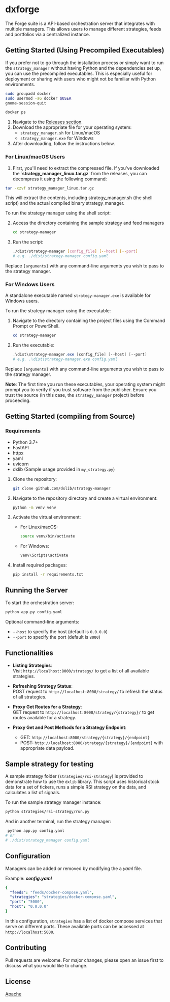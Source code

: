 # dxforge

The Forge suite is a API-based orchestration server that integrates with multiple managers. This allows users to manage different strategies, feeds and portfolios via a centralized instance.

## Getting Started (Using Precompiled Executables)

If you prefer not to go through the installation process or simply want to run the `strategy_manager` without having Python and the dependencies set up, you can use the precompiled executables. This is especially useful for deployment or sharing with users who might not be familiar with Python environments.

```bash
sudo groupadd docker
sudo usermod -aG docker $USER
gnome-session-quit
```

```bash
docker ps
```

1. Navigate to the [Releases section](https://github.com/delphos-quant/strategy-manager/releases).
2. Download the appropriate file for your operating system:
    - `strategy_manager.sh` for Linux/macOS
    - `strategy_manager.exe` for Windows
3. After downloading, follow the instructions below.

### For Linux/macOS Users

1. First, you'll need to extract the compressed file. If you've downloaded the \`**strategy_manager_linux.tar.gz**\` from the releases, you can decompress it using the following command:

```bash
tar -xzvf strategy_manager_linux.tar.gz
```

This will extract the contents, including strategy_manager.sh (the shell script) and the actual compiled binary strategy_manager.

To run the strategy manager using the shell script:

2. Access the directory containing the sample strategy and feed managers

    ```bash
    cd strategy-manager
    ```

3. Run the script:

    ```bash
    ./dist/strategy-manager [config_file] [--host] [--port]
    # e.g. ./dist/strategy-manager config.yaml
    ```

Replace `[arguments]` with any command-line arguments you wish to pass to the strategy manager.

### For Windows Users

A standalone executable named `strategy-manager.exe` is available for Windows users.

To run the strategy manager using the executable:

1. Navigate to the directory containing the project files using the Command Prompt or PowerShell.
    ```powershell
   cd strategy-manager
   ```    

2. Run the executable:

    ```powershell
    .\dist\strategy-manager.exe [config_file] [--host] [--port]
    # e.g. .\dist\strategy-manager.exe config.yaml
    ```

Replace `[arguments]` with any command-line arguments you wish to pass to the strategy manager.

**Note**: The first time you run these executables, your operating system might prompt you to verify if you trust software from the publisher. Ensure you trust the source (in this case, the `strategy_manager` project) before proceeding.


## Getting Started (compiling from Source)

### Requirements

- Python 3.7+
- FastAPI
- httpx
- yaml
- uvicorn
- dxlib (Sample usage provided in `my_strategy.py`)

1. Clone the repository:
   ```bash
   git clone github.com/dxlib/strategy-manager
   ```

2. Navigate to the repository directory and create a virtual environment:
   ```bash
   python -m venv venv
   ```

3. Activate the virtual environment:
   - For Linux/macOS:
     ```bash
     source venv/bin/activate
     ```
   - For Windows:
     ```bash
     venv\Scripts\activate
     ```

4. Install required packages:
   ```bash
   pip install -r requirements.txt
   ```

## Running the Server

To start the orchestration server:

```bash
python app.py config.yaml
```

Optional command-line arguments:
- `--host` to specify the host (default is `0.0.0.0`)
- `--port` to specify the port (default is `8000`)

## Functionalities

- **Listing Strategies**:  
   Visit `http://localhost:8000/strategy/` to get a list of all available strategies.

- **Refreshing Strategy Status**:  
   POST request to `http://localhost:8000/strategy/` to refresh the status of all strategies.

- **Proxy Get Routes for a Strategy**:  
   GET request to `http://localhost:8000/strategy/{strategy}/` to get routes available for a strategy.

- **Proxy Get and Post Methods for a Strategy Endpoint**:  
   - GET: `http://localhost:8000/strategy/{strategy}/{endpoint}`
   - POST: `http://localhost:8000/strategy/{strategy}/{endpoint}` with appropriate data payload.

## Sample strategy for testing

A sample strategy folder (`strategies/rsi-strategy`) is provided to demonstrate how to use the `dxlib` library. 
This script uses historical stock data for a set of tickers, runs a simple RSI strategy on the data, and calculates a list of signals.

To run the sample strategy manager instance:
```bash
python strategies/rsi-strategy/run.py
```

And in another terminal, run the strategy manager:
```bash
 python app.py config.yaml
# or
# ./dist/strategy_manager config.yaml
```

## Configuration

Managers can be added or removed by modifying the a _yaml_ file.

Example:
_**config.yaml**_
```yaml
{
  "feeds": "feeds/docker-compose.yaml",
  "strategies": "strategies/docker-compose.yaml",
  "port": "5000",
  "host": "0.0.0.0"
}
```

In this configuration, `strategies` has a list of docker compose services that serve on different ports. These available ports can be accessed at `http://localhost:5000`.

## Contributing

Pull requests are welcome. For major changes, please open an issue first to discuss what you would like to change.

## License

[Apache](https://www.apache.org/licenses/LICENSE-2.0)
